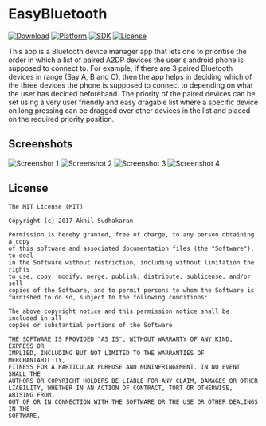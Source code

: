 # EasyBluetooth
[![Download](https://img.shields.io/badge/download-Drive%20Link-brightgreen.svg)](https://drive.google.com/open?id=0B9BwoyWbNMqoQ0pUc25RSkNVNzg)
[![Platform](https://img.shields.io/badge/platform-Android-lightgrey.svg)](https://www.android.com)
[![SDK](https://img.shields.io/badge/SDK-16%2B-brightred.svg)](https://github.com/Akhilsudh/EasyBluetooth/)
[![License](https://img.shields.io/github/license/mashape/apistatus.svg)](https://opensource.org/licenses/MIT)


This app is a Bluetooth device manager app that lets one to prioritise the order in which a list of paired A2DP devices the user's android phone is supposed to connect to. For example, if there are 3 paired Bluetooth devices in range (Say A, B and C), then the app helps in deciding which of the three devices the phone is supposed to connect to depending on what the user has decided beforehand. The priority of the paired devices can be set using a very user friendly and easy dragable list where a specific device on long pressing can be dragged over other devices in the list and placed on the required priority position.

## Screenshots
![Screenshot 1](Screenshots/screen1.png) ![Screenshot 2](Screenshots/screen2.png)
![Screenshot 3](Screenshots/screen3.png) ![Screenshot 4](Screenshots/screen4.png)

## License
    The MIT License (MIT)

    Copyright (c) 2017 Akhil Sudhakaran
    
    Permission is hereby granted, free of charge, to any person obtaining a copy
    of this software and associated documentation files (the "Software"), to deal
    in the Software without restriction, including without limitation the rights
    to use, copy, modify, merge, publish, distribute, sublicense, and/or sell
    copies of the Software, and to permit persons to whom the Software is
    furnished to do so, subject to the following conditions:
    
    The above copyright notice and this permission notice shall be included in all
    copies or substantial portions of the Software.
    
    THE SOFTWARE IS PROVIDED "AS IS", WITHOUT WARRANTY OF ANY KIND, EXPRESS OR
    IMPLIED, INCLUDING BUT NOT LIMITED TO THE WARRANTIES OF MERCHANTABILITY,
    FITNESS FOR A PARTICULAR PURPOSE AND NONINFRINGEMENT. IN NO EVENT SHALL THE
    AUTHORS OR COPYRIGHT HOLDERS BE LIABLE FOR ANY CLAIM, DAMAGES OR OTHER
    LIABILITY, WHETHER IN AN ACTION OF CONTRACT, TORT OR OTHERWISE, ARISING FROM,
    OUT OF OR IN CONNECTION WITH THE SOFTWARE OR THE USE OR OTHER DEALINGS IN THE
    SOFTWARE.
